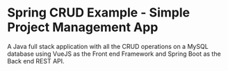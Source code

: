 # Spring CRUD Example - Simple Project Management App

A Java full stack application with all the CRUD operations on a MySQL database using VueJS as the Front end Framework and Spring Boot as the Back end REST API.


